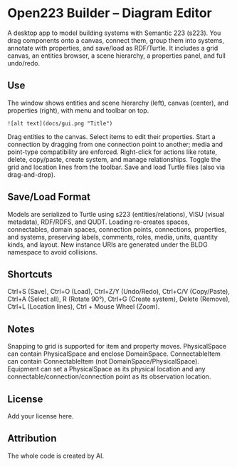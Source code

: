 # Open223 Builder – Diagram Editor

A desktop app to model building systems with Semantic 223 (s223). You drag components onto a canvas, connect them, group them into systems, annotate with properties, and save/load as RDF/Turtle. It includes a grid canvas, an entities browser, a scene hierarchy, a properties panel, and full undo/redo.

## Use

The window shows entities and scene hierarchy (left), canvas (center), and properties (right), with menu and toolbar on top.

```
![alt text](docs/gui.png "Title")
```


Drag entities to the canvas. Select items to edit their properties. Start a connection by dragging from one connection point to another; media and point-type compatibility are enforced. Right-click for actions like rotate, delete, copy/paste, create system, and manage relationships. Toggle the grid and location lines from the toolbar. Save and load Turtle files (also via drag-and-drop).

## Save/Load Format

Models are serialized to Turtle using s223 (entities/relations), VISU (visual metadata), RDF/RDFS, and QUDT. Loading re-creates spaces, connectables, domain spaces, connection points, connections, properties, and systems, preserving labels, comments, roles, media, units, quantity kinds, and layout. New instance URIs are generated under the BLDG namespace to avoid collisions.

## Shortcuts

Ctrl+S (Save), Ctrl+O (Load), Ctrl+Z/Y (Undo/Redo), Ctrl+C/V (Copy/Paste), Ctrl+A (Select all), R (Rotate 90°), Ctrl+G (Create system), Delete (Remove), Ctrl+L (Location lines), Ctrl + Mouse Wheel (Zoom).


## Notes

Snapping to grid is supported for item and property moves. PhysicalSpace can contain PhysicalSpace and enclose DomainSpace. ConnectableItem can contain ConnectableItem (not DomainSpace/PhysicalSpace). Equipment can set a PhysicalSpace as its physical location and any connectable/connection/connection point as its observation location.

## License

Add your license here.

## Attribution

The whole code is created by AI.